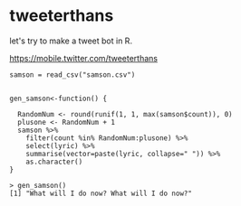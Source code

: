 # tweeterthans
let's try to make a tweet bot in R.

https://mobile.twitter.com/tweeterthans



```
samson = read_csv("samson.csv")


gen_samson<-function() {
  
  RandomNum <- round(runif(1, 1, max(samson$count)), 0)
  plusone <- RandomNum + 1
  samson %>% 
    filter(count %in% RandomNum:plusone) %>% 
    select(lyric) %>% 
    summarise(vector=paste(lyric, collapse=" ")) %>% 
    as.character() 
}
```

```
> gen_samson()
[1] "What will I do now? What will I do now?"
```
